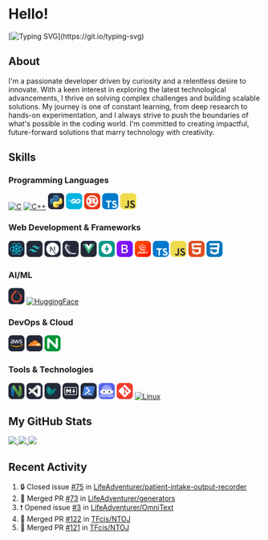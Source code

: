 # Hello!

[![Typing SVG](https://readme-typing-svg.demolab.com?font=Fira+Code&width=1000&lines=I'm+Life+Adventurer!;Talk+is+cheap.+Show+me+the+code.;Pioneering+a+future+where+technology+and+creativity+coexist+in+harmony.)](https://git.io/typing-svg)

## About

I'm a passionate developer driven by curiosity and a relentless desire to innovate. With a keen interest in exploring the latest technological advancements, I thrive on solving complex challenges and building scalable solutions. My journey is one of constant learning, from deep research to hands-on experimentation, and I always strive to push the boundaries of what's possible in the coding world. I'm committed to creating impactful, future-forward solutions that marry technology with creativity.

## Skills

### Programming Languages

<p align="left">
  <a href="https://docs.microsoft.com/en-us/cpp/?view=msvc-170" target="_blank" rel="noreferrer"><img src="https://raw.githubusercontent.com/danielcranney/readme-generator/main/public/icons/skills/c-colored.svg" width="32" height="32" alt="C" /></a>
  <a href="https://docs.microsoft.com/en-us/cpp/?view=msvc-170" target="_blank" rel="noreferrer"><img src="https://raw.githubusercontent.com/danielcranney/readme-generator/main/public/icons/skills/cplusplus-colored.svg" width="32" height="32" alt="C++" /></a>
  <a href="https://www.python.org/" target="_blank" rel="noreferrer"><img src="https://raw.githubusercontent.com/tandpfun/skill-icons/refs/heads/main/icons/Python-Dark.svg" width="32" height="32" alt="Python" /></a>
  <a href="https://go.dev/doc/" target="_blank" rel="noreferrer"><img src="https://raw.githubusercontent.com/tandpfun/skill-icons/refs/heads/main/icons/GoLang.svg" width="32" height="32" alt="Go" /></a>
  <a href="https://www.rust-lang.org/" target="_blank" rel="noreferrer"><img src="https://raw.githubusercontent.com/tandpfun/skill-icons/refs/heads/main/icons/Rust.svg" width="32" height="32" alt="Rust"/></a>
  <a href="https://www.typescriptlang.org/" target="_blank" rel="noreferrer"><img src="https://raw.githubusercontent.com/tandpfun/skill-icons/refs/heads/main/icons/TypeScript.svg" width="32" height="32" alt="TypeScript" /></a>
  <a href="https://developer.mozilla.org/en-US/docs/Web/JavaScript" target="_blank" rel="noreferrer"><img src="https://raw.githubusercontent.com/tandpfun/skill-icons/refs/heads/main/icons/JavaScript.svg" width="32" height="32" alt="JavaScript" /></a>
</p>

### Web Development & Frameworks

<p align="left">
  <a href="https://react.dev/" target="_blank" rel="noreferrer"><img src="https://raw.githubusercontent.com/tandpfun/skill-icons/refs/heads/main/icons/React-Dark.svg" width="32" height="32" alt="React" /></a>
  <a href="https://tailwindcss.com/" target="_blank" rel="noreferrer"><img src="https://raw.githubusercontent.com/tandpfun/skill-icons/refs/heads/main/icons/TailwindCSS-Dark.svg" width="32" height="32" alt="TailwindCSS" /></a>
  <a href="https://nextjs.org/" target="_blank" rel="noreferrer"><img src="https://raw.githubusercontent.com/tandpfun/skill-icons/refs/heads/main/icons/NextJS-Dark.svg" width="32" height="32" alt="NextJS" /></a>
  <a href="https://palletsprojects.com/projects/flask" target="_blank" rel="noreferrer"><img src="https://raw.githubusercontent.com/tandpfun/skill-icons/refs/heads/main/icons/Flask-Dark.svg" width="32" height="32" alt="Flask" /></a>
  <a href="https://vuejs.org/" target="_blank" rel="noreferrer"><img src="https://raw.githubusercontent.com/tandpfun/skill-icons/refs/heads/main/icons/VueJS-Dark.svg" width="32" height="32" alt="Vue" /></a>
  <a href="https://fastapi.tiangolo.com/" target="_blank" rel="noreferrer"><img src="https://raw.githubusercontent.com/tandpfun/skill-icons/refs/heads/main/icons/FastAPI.svg" width="32" height="32" alt="FastAPI" /></a>
  <a href="https://getbootstrap.com/" target="_blank" rel="noreferrer"><img src="https://raw.githubusercontent.com/tandpfun/skill-icons/refs/heads/main/icons/Bootstrap.svg" width="32" height="32" alt="Bootstrap" /></a>
  <a href="https://jquery.com/" target="_blank" rel="noreferrer"><img src="https://raw.githubusercontent.com/tandpfun/skill-icons/refs/heads/main/icons/JQuery.svg" width="32" height="32" alt="JQuery" /></a>
  <a href="https://www.typescriptlang.org/" target="_blank" rel="noreferrer"><img src="https://raw.githubusercontent.com/tandpfun/skill-icons/refs/heads/main/icons/TypeScript.svg" width="32" height="32" alt="TypeScript" /></a>
  <a href="https://developer.mozilla.org/en-US/docs/Web/JavaScript" target="_blank" rel="noreferrer"><img src="https://raw.githubusercontent.com/tandpfun/skill-icons/refs/heads/main/icons/JavaScript.svg" width="32" height="32" alt="JavaScript" /></a>
  <a href="https://developer.mozilla.org/en-US/docs/Glossary/HTML5" target="_blank" rel="noreferrer"><img src="https://raw.githubusercontent.com/tandpfun/skill-icons/refs/heads/main/icons/HTML.svg" width="32" height="32" alt="HTML5" /></a>
  <a href="https://www.w3.org/TR/CSS/#css" target="_blank" rel="noreferrer"><img src="https://raw.githubusercontent.com/tandpfun/skill-icons/refs/heads/main/icons/CSS.svg" width="32" height="32" alt="CSS3" /></a>
</p>

### AI/ML

<a href="https://huggingface.co/" target="_blank" rel="noreferrer"><img src="https://raw.githubusercontent.com/tandpfun/skill-icons/refs/heads/main/icons/PyTorch-Dark.svg" width="32" height="32" alt="PyTorch"/></a>
<a href="https://pytorch.org/" target="_blank" rel="noreferrer"><img src="https://huggingface.co/datasets/huggingface/brand-assets/resolve/main/hf-logo.svg" width="32" height="32" alt="HuggingFace"/></a>

### DevOps & Cloud

<p align="left">
  <a href="https://aws.amazon.com/" target="_blank" rel="noreferrer"><img src="https://raw.githubusercontent.com/tandpfun/skill-icons/refs/heads/main/icons/AWS-Dark.svg" width="32" height="32" alt="AWS"/></a>
  <a href="https://www.cloudflare.com/" target="_blank" rel="noreferrer"><img src="https://raw.githubusercontent.com/tandpfun/skill-icons/refs/heads/main/icons/Cloudflare-Dark.svg" width="32" height="32" alt="Cloudflare"/></a>
  <a href="https://nginx.org/" target="_blank" rel="noreferrer"><img src="https://raw.githubusercontent.com/tandpfun/skill-icons/refs/heads/main/icons/Nginx.svg" width="32" height="32" alt="Nginx"/></a>
</p>

### Tools & Technologies

<p align="left">
  <a href="https://neovim.io/" target="_blank" rel="noreferrer"><img src="https://raw.githubusercontent.com/tandpfun/skill-icons/refs/heads/main/icons/NeoVim-Dark.svg" width="32" height="32" alt="Neovim"/></a>
  <a href="https://code.visualstudio.com/" target="_blank" rel="noreferrer"><img src="https://raw.githubusercontent.com/tandpfun/skill-icons/refs/heads/main/icons/VSCode-Dark.svg" width="32" height="32" alt="VSCode"/></a>
  <a href="https://www.latex-project.org/" target="_blank" rel="noreferrer"><img src="https://raw.githubusercontent.com/tandpfun/skill-icons/refs/heads/main/icons/LaTeX-Dark.svg" width="32" height="32" alt="LaTeX"/></a>
  <a href="https://www.markdownguide.org/" target="_blank" rel="noreferrer"><img src="https://raw.githubusercontent.com/tandpfun/skill-icons/refs/heads/main/icons/Markdown-Dark.svg" width="32" height="32" alt="Markdown"/></a>
  <a href="https://github.com/PowerShell/PowerShell" target="_blank" rel="noreferrer"><img src="https://raw.githubusercontent.com/tandpfun/skill-icons/refs/heads/main/icons/Powershell-Dark.svg" width="32" height="32" alt="Powershell"/></a>
  <a href="https://discord.com/developers/docs/intro" target="_blank" rel="noreferrer"><img src="https://raw.githubusercontent.com/tandpfun/skill-icons/refs/heads/main/icons/DiscordBots.svg" width="32" height="32" alt="DiscordBots"/></a>
  <a href="https://git-scm.com/" target="_blank" rel="noreferrer"><img src="https://raw.githubusercontent.com/tandpfun/skill-icons/refs/heads/main/icons/Git.svg" width="32" height="32" alt="Git" /></a>
  <a href="https://www.linux.org" target="_blank" rel="noreferrer"><img src="https://raw.githubusercontent.com/danielcranney/readme-generator/main/public/icons/skills/linux-colored.svg" width="32" height="32" alt="Linux" /></a>
</p>
<!--   <a href="https://www.oracle.com/java/" target="_blank" rel="noreferrer"><img src="https://raw.githubusercontent.com/danielcranney/readme-generator/main/public/icons/skills/java-colored.svg" width="32" height="32" alt="Java" /></a> -->
<!--   <a href="https://docs.microsoft.com/en-us/dotnet/csharp/" target="_blank" rel="noreferrer"><img src="https://raw.githubusercontent.com/danielcranney/readme-generator/main/public/icons/skills/csharp-colored.svg" width="32" height="32" alt="C#" /></a> -->
<!--   <a href="https://angular.io/" target="_blank" rel="noreferrer"><img src="https://raw.githubusercontent.com/danielcranney/readme-generator/main/public/icons/skills/angularjs-colored.svg" width="32" height="32" alt="Angular" /></a> -->

<!-- 
<p align="left"> <a href="https://www.github.com/Lifeadventurer" target="_blank" rel="noreferrer"> <picture> <source media="(prefers-color-scheme: dark)" srcset="https://raw.githubusercontent.com/danielcranney/readme-generator/main/public/icons/socials/github-dark.svg" /> <source media="(prefers-color-scheme: light)" srcset="https://raw.githubusercontent.com/danielcranney/readme-generator/main/public/icons/socials/github.svg" /> <img src="https://raw.githubusercontent.com/danielcranney/readme-generator/main/public/icons/socials/github.svg" width="32" height="32" /> </picture> </a></p>
-->
## My GitHub Stats
<p>

<a href="https://github.com/lifeadventurer">
  <img width="300em" src="https://github-readme-stats.vercel.app/api?username=lifeadventurer&count_private=true&theme=tokyonight&show_icons=true&rank_icon=percentile&show=prs_merged_percentage&disable_animations=true&hide_border=true"/>
  <img width="197em" src="https://github-readme-stats.vercel.app/api/top-langs/?username=lifeadventurer&layout=compact&hide=css,HTML,shell,batchfile&langs_count=10&theme=tokyonight&exclude_repo=old-blog&size_weight=0.5&count_weight=0.5&disable_animations=true&hide_border=true"/> <!-- hide css, html if I have more languages && the percentage -->
 <img width="360em" src="https://github-readme-streak-stats-eight.vercel.app/?user=lifeadventurer&theme=tokyonight&disable_animations=true&hide_border=true"/>
</a>

</p>

## Recent Activity

<!--START_SECTION:activity-->
1. 🔒 Closed issue [#75](https://github.com/LifeAdventurer/patient-intake-output-recorder/issues/75) in [LifeAdventurer/patient-intake-output-recorder](https://github.com/LifeAdventurer/patient-intake-output-recorder)
2. 🎉 Merged PR [#73](https://github.com/LifeAdventurer/generators/pull/73) in [LifeAdventurer/generators](https://github.com/LifeAdventurer/generators)
3. ❗ Opened issue [#3](https://github.com/LifeAdventurer/OmniText/issues/3) in [LifeAdventurer/OmniText](https://github.com/LifeAdventurer/OmniText)
4. 🎉 Merged PR [#122](https://github.com/TFcis/NTOJ/pull/122) in [TFcis/NTOJ](https://github.com/TFcis/NTOJ)
5. 🎉 Merged PR [#121](https://github.com/TFcis/NTOJ/pull/121) in [TFcis/NTOJ](https://github.com/TFcis/NTOJ)
<!--END_SECTION:activity-->
